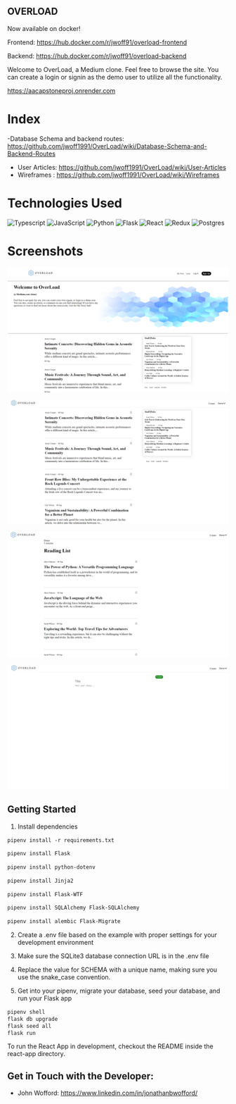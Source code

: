 ## OVERLOAD

Now available on docker!

Frontend: https://hub.docker.com/r/jwoff91/overload-frontend

Backend: https://hub.docker.com/r/jwoff91/overload-backend


Welcome to OverLoad, a Medium clone. Feel free to browse the site. You can create a login or signin as the demo user to utilize all the functionality.


https://aacapstoneproj.onrender.com

# Index


-Database Schema and backend routes: https://github.com/jwoff1991/OverLoad/wiki/Database-Schema-and-Backend-Routes
- User Articles: https://github.com/jwoff1991/OverLoad/wiki/User-Articles
- Wireframes : https://github.com/jwoff1991/OverLoad/wiki/Wireframes


# Technologies Used
![Typescript](https://shields.io/badge/TypeScript-3178C6?logo=TypeScript&logoColor=FFF&style=flat-square)
![JavaScript](https://img.shields.io/badge/javascript-%23323330.svg?style=for-the-badge&logo=javascript&logoColor=%23F7DF1E)
![Python](https://img.shields.io/badge/python-3670A0?style=for-the-badge&logo=python&logoColor=ffdd54)
![Flask](https://img.shields.io/badge/flask-%23000.svg?style=for-the-badge&logo=flask&logoColor=white)
![React](https://img.shields.io/badge/react-%2320232a.svg?style=for-the-badge&logo=react&logoColor=%2361DAFB)
![Redux](https://img.shields.io/badge/redux-%23593d88.svg?style=for-the-badge&logo=redux&logoColor=white)
![Postgres](https://img.shields.io/badge/postgres-%23316192.svg?style=for-the-badge&logo=postgresql&logoColor=white)


# Screenshots

![home]

[home]: ./screenshots/landingpage.png

![articles]

[articles]: ./screenshots/articles.png

![readingList]

[readingList]: ./screenshots/readingList.png

![create]

[create]: ./screenshots/create.png

## Getting Started

1. Install dependencies

```
pipenv install -r requirements.txt
```
```bash
pipenv install Flask
```

```bash
pipenv install python-dotenv
```

```bash
pipenv install Jinja2
```

```bash
pipenv install Flask-WTF
```

```bash
pipenv install SQLAlchemy Flask-SQLAlchemy
```

```bash
pipenv install alembic Flask-Migrate
```


2. Create a .env file based on the example with proper settings for your development environment

3. Make sure the SQLite3 database connection URL is in the .env file

4. Replace the value for SCHEMA with a unique name, making sure you use the snake_case convention.

5. Get into your pipenv, migrate your database, seed your database, and run your Flask app

```
pipenv shell
flask db upgrade
flask seed all
flask run
```

To run the React App in development, checkout the README inside the react-app directory.

## Get in Touch with the Developer:
- John Wofford: https://www.linkedin.com/in/jonathanbwofford/
